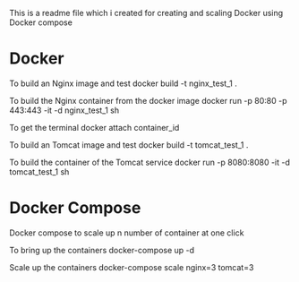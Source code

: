 This is a readme file which i created for creating and scaling Docker using Docker compose

Docker
=======

To build an Nginx image and test
docker build -t nginx_test_1 .

To build the Nginx container from the docker image
docker run -p 80:80 -p 443:443 -it -d nginx_test_1 sh

To get the terminal 
docker attach container_id

To build an Tomcat image and test
docker build -t tomcat_test_1 .

To build the container of the Tomcat service
docker run -p 8080:8080 -it -d tomcat_test_1 sh

Docker Compose
==============

Docker compose to scale up n number of container at one click

To bring up the containers
docker-compose up -d

Scale up the containers
docker-compose scale nginx=3 tomcat=3
